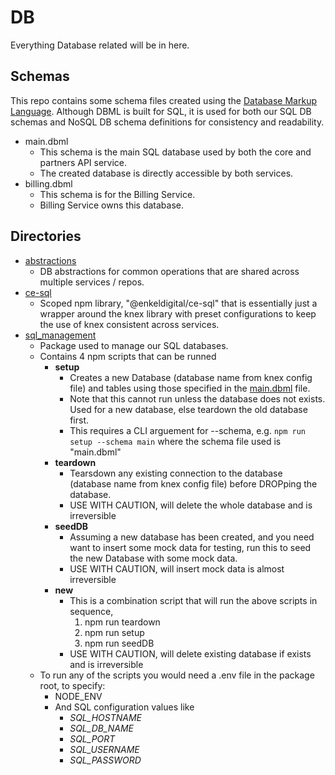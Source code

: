 # DB
Everything Database related will be in here.


## Schemas
This repo contains some schema files created using the [Database Markup Language](https://www.dbml.org/docs/). Although DBML is built for SQL, it is used for both our SQL DB schemas and NoSQL DB schema definitions for consistency and readability.
- main.dbml
    - This schema is the main SQL database used by both the core and partners API service.
    - The created database is directly accessible by both services.
- billing.dbml
    - This schema is for the Billing Service.
    - Billing Service owns this database.


## Directories
- [abstractions](./abstractions)
    - DB abstractions for common operations that are shared across multiple services / repos.
- [ce-sql](./ce-sql)
    - Scoped npm library, "@enkeldigital/ce-sql" that is essentially just a wrapper around the knex library with preset configurations to keep the use of knex consistent across services.
- [sql_management](./sql_management)
    - Package used to manage our SQL databases.
    - Contains 4 npm scripts that can be runned
        - **setup**
            - Creates a new Database (database name from knex config file) and tables using those specified in the [main.dbml](./main.dbml) file.
            - Note that this cannot run unless the database does not exists. Used for a new database, else teardown the old database first.
            - This requires a CLI arguement for --schema, e.g. ```npm run setup --schema main``` where the schema file used is "main.dbml"
        - **teardown**
            - Tearsdown any existing connection to the database (database name from knex config file) before DROPping the database.
            - USE WITH CAUTION, will delete the whole database and is irreversible
        - **seedDB**
            - Assuming a new database has been created, and you need want to insert some mock data for testing, run this to seed the new Database with some mock data.
            - USE WITH CAUTION, will insert mock data is almost irreversible
        - **new**
            - This is a combination script that will run the above scripts in sequence,
                1. npm run teardown
                2. npm run setup
                3. npm run seedDB
            - USE WITH CAUTION, will delete existing database if exists and is irreversible
    - To run any of the scripts you would need a .env file in the package root, to specify:
        - NODE_ENV
        - And SQL configuration values like
            - *SQL_HOSTNAME*
            - *SQL_DB_NAME*
            - *SQL_PORT*
            - *SQL_USERNAME*
            - *SQL_PASSWORD*